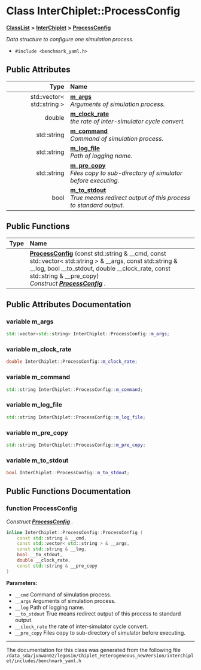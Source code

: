 
# Class InterChiplet::ProcessConfig



[**ClassList**](annotated.md) **>** [**InterChiplet**](namespaceInterChiplet.md) **>** [**ProcessConfig**](classInterChiplet_1_1ProcessConfig.md)



_Data structure to configure one simulation process._ 

* `#include <benchmark_yaml.h>`













## Public Attributes

| Type | Name |
| ---: | :--- |
|  std::vector&lt; std::string &gt; | [**m\_args**](#variable-m_args)  <br>_Arguments of simulation process._  |
|  double | [**m\_clock\_rate**](#variable-m_clock_rate)  <br>_the rate of inter-simulator cycle convert._  |
|  std::string | [**m\_command**](#variable-m_command)  <br>_Command of simulation process._  |
|  std::string | [**m\_log\_file**](#variable-m_log_file)  <br>_Path of logging name._  |
|  std::string | [**m\_pre\_copy**](#variable-m_pre_copy)  <br>_Files copy to sub-directory of simulator before executing._  |
|  bool | [**m\_to\_stdout**](#variable-m_to_stdout)  <br>_True means redirect output of this process to standard output._  |


## Public Functions

| Type | Name |
| ---: | :--- |
|   | [**ProcessConfig**](#function-processconfig) (const std::string & \_\_cmd, const std::vector&lt; std::string &gt; & \_\_args, const std::string & \_\_log, bool \_\_to\_stdout, double \_\_clock\_rate, const std::string & \_\_pre\_copy) <br>_Construct_ [_**ProcessConfig**_](classInterChiplet_1_1ProcessConfig.md) _._ |








## Public Attributes Documentation


### variable m\_args 

```C++
std::vector<std::string> InterChiplet::ProcessConfig::m_args;
```




### variable m\_clock\_rate 

```C++
double InterChiplet::ProcessConfig::m_clock_rate;
```




### variable m\_command 

```C++
std::string InterChiplet::ProcessConfig::m_command;
```




### variable m\_log\_file 

```C++
std::string InterChiplet::ProcessConfig::m_log_file;
```




### variable m\_pre\_copy 

```C++
std::string InterChiplet::ProcessConfig::m_pre_copy;
```




### variable m\_to\_stdout 

```C++
bool InterChiplet::ProcessConfig::m_to_stdout;
```



## Public Functions Documentation


### function ProcessConfig 

_Construct_ [_**ProcessConfig**_](classInterChiplet_1_1ProcessConfig.md) _._
```C++
inline InterChiplet::ProcessConfig::ProcessConfig (
    const std::string & __cmd,
    const std::vector< std::string > & __args,
    const std::string & __log,
    bool __to_stdout,
    double __clock_rate,
    const std::string & __pre_copy
) 
```





**Parameters:**


* `__cmd` Command of simulation process. 
* `__args` Arguments of simulation process. 
* `__log` Path of logging name. 
* `__to_stdout` True means redirect output of this process to standard output. 
* `__clock_rate` the rate of inter-simulator cycle convert. 
* `__pre_copy` Files copy to sub-directory of simulator before executing. 




        

------------------------------
The documentation for this class was generated from the following file `/data_sda/junwan02/legosim/Chiplet_Heterogeneous_newVersion/interchiplet/includes/benchmark_yaml.h`